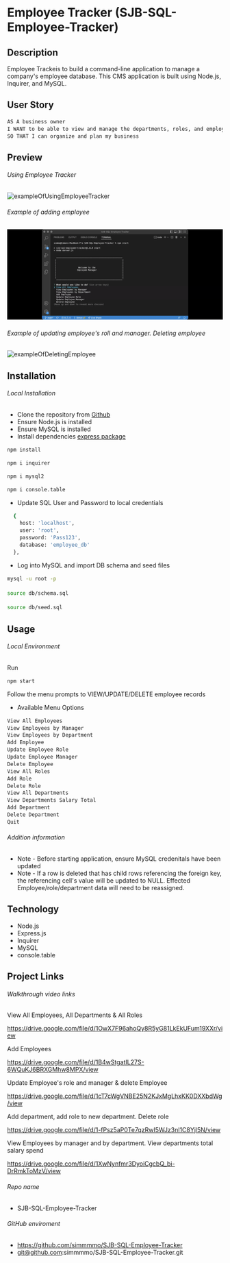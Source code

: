 # Employee Tracker (SJB-SQL-Employee-Tracker)

##  Description

Employee Trackeis to build a command-line application to manage a company's employee database. This CMS application is built using Node.js, Inquirer, and MySQL.

## User Story

```md
AS A business owner
I WANT to be able to view and manage the departments, roles, and employees in my company
SO THAT I can organize and plan my business
```

## Preview 

###### Using Employee Tracker

![exampleOfUsingEmployeeTracker](./assets/employee-tracker-overview.gif)

###### Example of adding employee

![exampleOfAddingEmployee](./assets/employee-tracker-add.gif)

###### Example of updating employee's roll and manager. Deleting employee

![exampleOfDeletingEmployee](./assets/employee-tracker-update-delete.gif)

## Installation 

###### Local Installation
* Clone the repository from [Github](git@github.com:simmmmo/SJB-SQL-Employee-Tracker.git)
* Ensure Node.js is installed
* Ensure MySQL is installed
* Install dependencies 
[express package](https://www.npmjs.com/package/express)
```bash
npm install
```
```bash
npm i inquirer
```
```bash
npm i mysql2
```
```bash
npm i console.table
```
* Update SQL User and Password to local credentials
```bash
  {
    host: 'localhost',
    user: 'root',
    password: 'Pass123',
    database: 'employee_db'
  },
```
* Log into MySQL and import DB schema and seed files

```bash
mysql -u root -p

source db/schema.sql

source db/seed.sql
```

## Usage 

###### Local Environment 
Run 
```bash
npm start
```

Follow the menu prompts to VIEW/UPDATE/DELETE employee records

* Available Menu Options

```bash
View All Employees 
View Employees by Manager 
View Employees by Department 
Add Employee 
Update Employee Role 
Update Employee Manager 
Delete Employee 
View All Roles 
Add Role 
Delete Role 
View All Departments 
View Departments Salary Total
Add Department 
Delete Department  
Quit
```

###### Addition information
* Note - Before starting application, ensure MySQL credenitals have been updated
* Note - If a row is deleted that has child rows referencing the foreign key, the referencing cell's value will be updated to NULL. Effected Employee/role/department data will need to be reassigned.

## Technology 
* Node.js
* Express.js
* Inquirer
* MySQL
* console.table


## Project Links

###### Walkthrough video links
View All Employees, All Departments & All Roles

https://drive.google.com/file/d/1OwX7F96ahoQy8R5yG81LkEkUFum19XXr/view

Add Employees

https://drive.google.com/file/d/1B4wStgatIL27S-6WQuKJ6BRXGMhw8MPX/view

Update Employee's role and manager & delete Employee

https://drive.google.com/file/d/1cT7cWgVNBE25N2KJxMgLhxKK0DXXbdWg/view

Add department, add role to new department. Delete role

https://drive.google.com/file/d/1-fPsz5aP0Te7qzRwI5WJz3nl1C8Yjl5N/view

View Employees by manager and by department. View departments total salary spend

https://drive.google.com/file/d/1XwNynfmr3DyoiCgcbQ_bi-DrRmkToMzV/view


###### Repo name

* SJB-SQL-Employee-Tracker

###### GitHub enviroment

* https://github.com/simmmmo/SJB-SQL-Employee-Tracker
* git@github.com:simmmmo/SJB-SQL-Employee-Tracker.git


